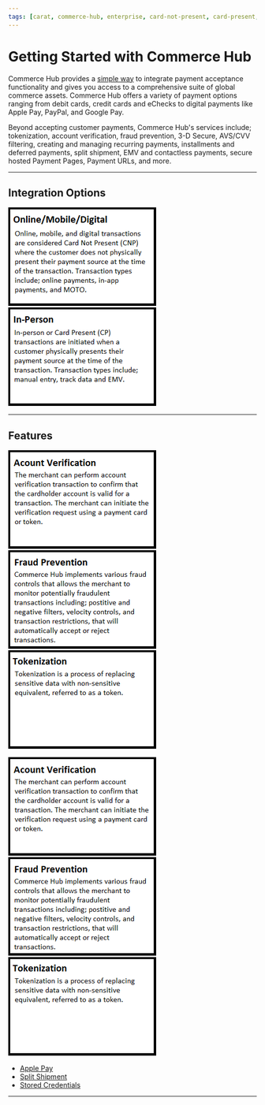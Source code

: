 ```yaml
---
tags: [carat, commerce-hub, enterprise, card-not-present, card-present, getting-started, in-person, online, mobile, digital, integration, features, use-cases]
---
```


# Getting Started with Commerce Hub

Commerce Hub provides a [simple way](?path=docs/Getting-Started/Getting-Started-Dev-Portal.md) to integrate payment acceptance functionality and gives you access to a comprehensive suite of global commerce assets. Commerce Hub offers a variety of payment options ranging from debit cards, credit cards and eChecks to digital payments like Apple Pay, PayPal, and Google Pay.

Beyond accepting customer payments, Commerce Hub's services include; tokenization, account verification, fraud prevention, 3-D Secure, AVS/CVV filtering, creating and managing recurring payments, installments and deferred payments, split shipment, EMV and contactless payments, secure hosted Payment Pages, Payment URLs, and more.

---

## Integration Options

[![Online Digital Mobile](../../assets/images/online_mobile_digital_card.png)](?path=docs/Getting-Started/Getting-Started-Online.md) [![In-Person](../../assets/images/in-person_card.png)](?path=docs/Getting-Started/Getting-Started-InPerson.md)

---

## Features

[![Account Verification](../../assets/images/feature_card.png)](?path=docs/Resources/API-Documents/Payments_VAS/Verification.md) [![Fraud Prevention](../../assets/images/feature_card_2.png)](?path=docs/Resources/Guides/Fraud/Fraud-Settings.md) [![Tokenization](../../assets/images/feature_card_3.png)](?path=docs/Resources/API-Documents/Payments_VAS/Payment-Token.md)

[![Account Verification](../../assets/images/feature_card.png)](?path=docs/Resources/API-Documents/Payments_VAS/Verification.md) [![Fraud Prevention](../../assets/images/feature_card_2.png)](?path=docs/Resources/Guides/Fraud/Fraud-Settings.md) [![Tokenization](../../assets/images/feature_card_3.png)](?path=docs/Resources/API-Documents/Payments_VAS/Payment-Token.md)

- [Apple Pay](?path=docs/Online-Mobile-Digital/Wallets-AltPayments/Apple-Pay/Apple-Pay.md)
- [Split Shipment](?path=docs/Resources/Guides/Split-Shipment.md)
- [Stored Credentials](?path=docs/Resources/Guides/Stored-Credentials.md)

---
